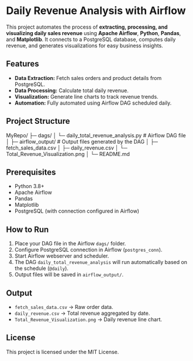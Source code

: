 # Daily Revenue Analysis with Airflow

This project automates the process of **extracting, processing, and visualizing daily sales revenue** using **Apache Airflow**, **Python**, **Pandas**, and **Matplotlib**. It connects to a PostgreSQL database, computes daily revenue, and generates visualizations for easy business insights.

## Features

- **Data Extraction:** Fetch sales orders and product details from PostgreSQL.
- **Data Processing:** Calculate total daily revenue.
- **Visualization:** Generate line charts to track revenue trends.
- **Automation:** Fully automated using Airflow DAG scheduled daily.

## Project Structure

MyRepo/
├─ dags/
│  └─ daily_total_revenue_analysis.py   # Airflow DAG file
│
├─ airflow_output/                      # Output files generated by the DAG
│  ├─ fetch_sales_data.csv
│  ├─ daily_revenue.csv
│  └─ Total_Revenue_Visualization.png
│
└─ README.md


## Prerequisites

- Python 3.8+
- Apache Airflow
- Pandas
- Matplotlib
- PostgreSQL (with connection configured in Airflow)

## How to Run

1. Place your DAG file in the Airflow `dags/` folder.
2. Configure PostgreSQL connection in Airflow (`postgres_conn`).
3. Start Airflow webserver and scheduler.
4. The DAG `daily_total_revenue_analysis` will run automatically based on the schedule (`@daily`).
5. Output files will be saved in `airflow_output/`.

## Output

- `fetch_sales_data.csv` → Raw order data.
- `daily_revenue.csv` → Total revenue aggregated by date.
- `Total_Revenue_Visualization.png` → Daily revenue line chart.

## License

This project is licensed under the MIT License.

